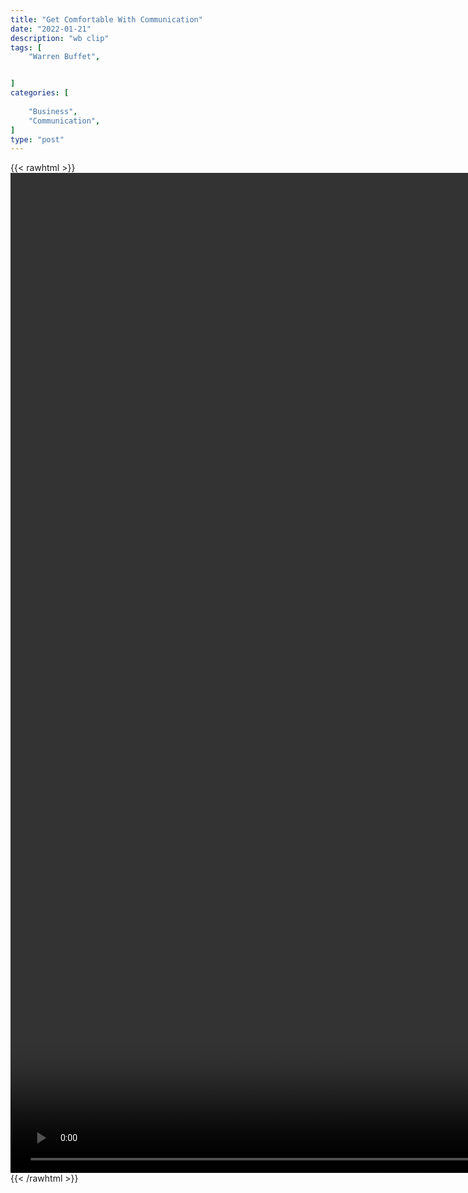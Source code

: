 ```yaml
---
title: "Get Comfortable With Communication"
date: "2022-01-21"
description: "wb clip"
tags: [
    "Warren Buffet",


]
categories: [
    
    "Business",
    "Communication",
]
type: "post"
---
```

{{< rawhtml >}}
    <video style="height:40vh;width:auto" overflow="hidden" controls>
        <source src="https://clips.dev00ps.com/Warren%20Buffet/communications.mp4" type="video/mp4"> 
    </video>
{{< /rawhtml >}}